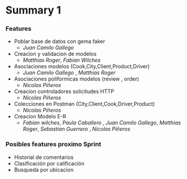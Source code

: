 # Summary 1

### Features

* Poblar base de datos con gema faker     
  * _Juan Camilo Gallego_
* Creacion y validacion de modelos       
  * _Matthias Roger_, _Fabian Wilches_
* Asociaciones modelos (Cook,City,Client,Product,Driver)    
  * _Juan Camilo Gallego_ , _Matthias Roger_
* Asociaciones poliformicas modelos (review , order) 
  * _Nicolas Piñeros_
* Creacion controladores solicitudes HTTP  
  * _Nicolas Piñeros_ 
* Colecciones en Postman (City,Client,Cook,Driver,Product)  
  * _Nicolas Piñeros_
* Creacion Modelo E-R   
  * _Fabian wilches_, _Paula Caballero_ , _Juan Camilo Gallego_, _Matthias Roger_, _Sebastian Guerrero_ , _Nicolas Piñeros_

### Posibles features proximo Sprint

* Historial de comentarios
* Clasificación por calificación
* Busqueda por ubicacion
